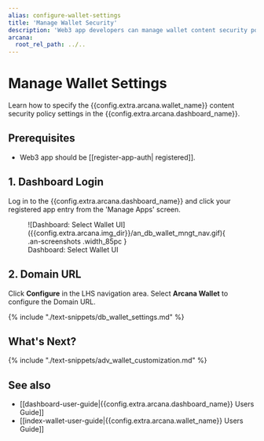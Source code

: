 ```yaml
---
alias: configure-wallet-settings
title: 'Manage Wallet Security'
description: 'Web3 app developers can manage wallet content security policy via Wallet UI settings.'
arcana:
  root_rel_path: ../..
---
```


# Manage Wallet Settings 

Learn how to specify the {{config.extra.arcana.wallet_name}} content security policy settings in the {{config.extra.arcana.dashboard_name}}.

## Prerequisites

* Web3 app should be [[register-app-auth| registered]].

## 1. Dashboard Login

Log in to the {{config.extra.arcana.dashboard_name}} and click your registered app entry from the 'Manage Apps' screen. 

<figure markdown="span">
  ![Dashboard: Select Wallet UI]({{config.extra.arcana.img_dir}}/an_db_wallet_mngt_nav.gif){ .an-screenshots .width_85pc }
  <figcaption>Dashboard: Select Wallet UI</figcaption>
</figure>

## 2. Domain URL

Click **Configure** in the LHS navigation area. Select **Arcana Wallet** to configure the Domain URL.

{% include "./text-snippets/db_wallet_settings.md" %}

## What's Next?

{% include "./text-snippets/adv_wallet_customization.md" %}

## See also

* [[dashboard-user-guide|{{config.extra.arcana.dashboard_name}} Users Guide]]
* [[index-wallet-user-guide|{{config.extra.arcana.wallet_name}} Users Guide]]
